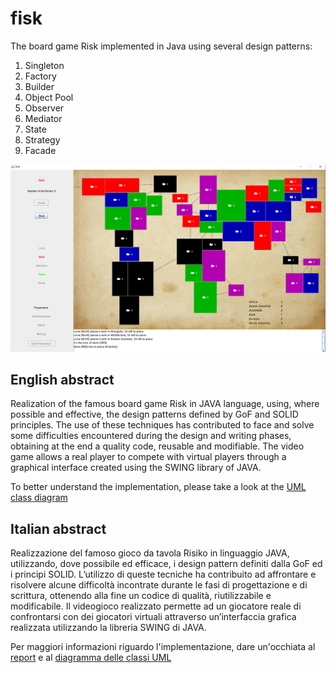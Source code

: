 # fisk

The board game Risk implemented in Java using several design patterns:

1. Singleton
2. Factory
3. Builder
4. Object Pool
5. Observer
6. Mediator
7. State
8. Strategy
9. Facade

<img width="700" alt="Risk Board" src="/img/board.png">

## English abstract

Realization of the famous board game Risk in JAVA language, using, where
possible and effective, the design patterns defined by GoF and SOLID principles.
The use of these techniques has contributed to face and solve some difficulties
encountered during the design and writing phases, obtaining at the end a quality
code, reusable and modifiable. The video game allows a real player to compete
with virtual players through a graphical interface created using the SWING
library of JAVA.

To better understand the implementation, please take a look at the
[UML class diagram](/doc/uml.svg)

## Italian abstract

Realizzazione del famoso gioco da tavola Risiko in linguaggio JAVA, utilizzando,
dove possibile ed efficace, i design pattern definiti dalla GoF ed i principi
SOLID. L’utilizzo di queste tecniche ha contribuito ad affrontare e risolvere
alcune difficoltà incontrate durante le fasi di progettazione e di scrittura,
ottenendo alla fine un codice di qualità, riutilizzabile e modificabile. Il
videogioco realizzato permette ad un giocatore reale di confrontarsi con dei
giocatori virtuali attraverso un’interfaccia grafica realizzata utilizzando la
libreria SWING di JAVA.

Per maggiori informazioni riguardo l'implementazione, dare un'occhiata al
[report](/doc/italian_project_report.pdf) e al
[diagramma delle classi UML](/doc/uml.svg)
